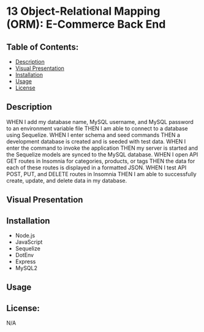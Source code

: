# 13 Object-Relational Mapping (ORM): E-Commerce Back End

## Table of Contents:
* [Description](https://github.com/T8886/12SQL-Employee-Tracker/blob/main/README.md#description)
* [Visual Presentation](https://github.com/T8886/12SQL-Employee-Tracker/blob/main/README.md#visual-presentation)
* [Installation](https://github.com/T8886/12SQL-Employee-Tracker/blob/main/README.md#installation)
* [Usage](https://github.com/T8886/12SQL-Employee-Tracker/blob/main/README.md#usage)
* [License](https://github.com/T8886/12SQL-Employee-Tracker/blob/main/README.md#license)

## Description


WHEN I add my database name, MySQL username, and MySQL password to an environment variable file THEN I am able to connect to a database using Sequelize.
WHEN I enter schema and seed commands THEN a development database is created and is seeded with test data.
WHEN I enter the command to invoke the application THEN my server is started and the Sequelize models are synced to the MySQL database.
WHEN I open API GET routes in Insomnia for categories, products, or tags THEN the data for each of these routes is displayed in a formatted JSON.
WHEN I test API POST, PUT, and DELETE routes in Insomnia THEN I am able to successfully create, update, and delete data in my database.

## Visual Presentation


## Installation
* Node.js
* JavaScript
* Sequelize
* DotEnv
* Express
* MySQL2

## Usage


## License:
N/A

